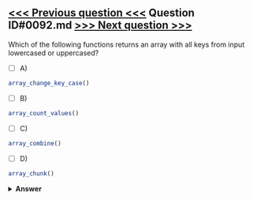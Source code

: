 [<<< Previous question <<<](0091.md)   Question ID#0092.md   [>>> Next question >>>](0093.md)
---

Which of the following functions returns an array with all keys from input lowercased or uppercased?

- [ ] A)
```php
array_change_key_case()
```

- [ ] B)
```php
array_count_values()
```

- [ ] C)
```php
array_combine()
```

- [ ] D)
```php
array_chunk()
```


<details><summary><b>Answer</b></summary>
<p>
  Answer: <strong>A</strong>
</p>
</details>
